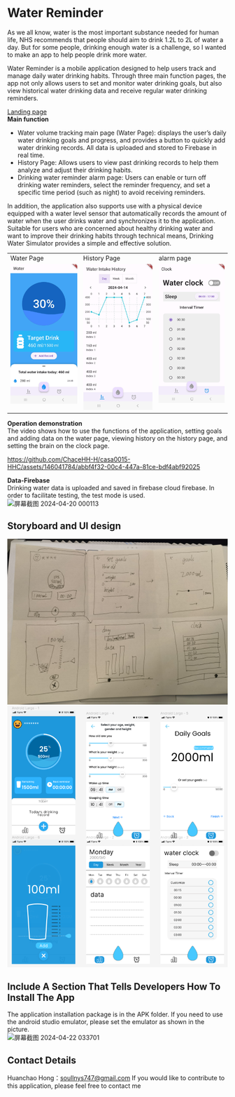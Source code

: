 # Water Reminder
As we all know, water is the most important substance needed for human life, NHS recommends that people should aim to drink 1.2L to 2L of water a day. But for some people, drinking enough water is a challenge, so I wanted to make an app to help people drink more water.  

Water Reminder is a mobile application designed to help users track and manage daily water drinking habits. Through three main function pages, the app not only allows users to set and monitor water drinking goals, but also view historical water drinking data and receive regular water drinking reminders.  

[Landing page](https://chacehh-h.github.io/-chacehhh-.github.io/)  
**Main function**
- Water volume tracking main page (Water Page): displays the user’s daily water drinking goals and progress, and provides a button to quickly add water drinking records. All data is uploaded and stored to Firebase in real time.
- History Page: Allows users to view past drinking records to help them analyze and adjust their drinking habits.
- Drinking water reminder alarm page: Users can enable or turn off drinking water reminders, select the reminder frequency, and set a specific time period (such as night) to avoid receiving reminders.

In addition, the application also supports use with a physical device equipped with a water level sensor that automatically records the amount of water when the user drinks water and synchronizes it to the application.
Suitable for users who are concerned about healthy drinking water and want to improve their drinking habits through technical means, Drinking Water Simulator provides a simple and effective solution.  


<table>
  <tr>
    <td>Water Page</td>
     <td>History Page</td>
     <td>alarm page</td>
  </tr>
  <tr>
    <td valign="top"><img src="https://github.com/ChaceHH-H/Image/blob/main/Screenshot_20240419_232528.jpg"></td>
    <td valign="top"><img src="https://github.com/ChaceHH-H/Image/blob/main/Screenshot_20240419_232543.jpg"></td>
    <td valign="top"><img src="https://github.com/ChaceHH-H/Image/blob/main/Screenshot_20240419_232550.jpg"></td>
  </tr>
 </table>

**Operation demonstration**  
The video shows how to use the functions of the application, setting goals and adding data on the water page, viewing history on the history page, and setting the brain on the clock page.  

https://github.com/ChaceHH-H/casa0015-HHC/assets/146041784/abbf4f32-00c4-447a-81ce-bdf4abf92025

**Data-Firebase**  
Drinking water data is uploaded and saved in firebase cloud firebase. In order to facilitate testing, the test mode is used.  
<img width="948" alt="屏幕截图 2024-04-20 000113" src="https://github.com/ChaceHH-H/casa0015-HHC/assets/146041784/59a708f8-f6b3-4aa7-a766-895022dfeba7">


## Storyboard and UI design
![Storyboard](https://github.com/ChaceHH-H/casa0015-HHC/blob/main/UI%20design/Storyboard.jpg)
![UI](https://github.com/ChaceHH-H/casa0015-HHC/blob/main/UI%20design/UI-1.png)

## Include A Section That Tells Developers How To Install The App  
The application installation package is in the APK folder. If you need to use the android studio emulator, please set the emulator as shown in the picture.  
<img width="377" alt="屏幕截图 2024-04-22 033701" src="https://github.com/ChaceHH-H/casa0015-HHC/assets/146041784/c651e3f7-80f4-41e9-9b35-b7b9281e63b5">



##  Contact Details

Huanchao Hong：soullnys747@gmail.com If you would like to contribute to this application, please feel free to contact me
